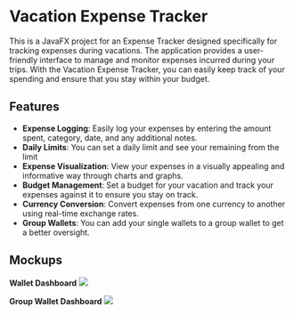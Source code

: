 # Vacation Expense Tracker

This is a JavaFX project for an Expense Tracker designed specifically for tracking expenses during vacations. The application provides a user-friendly interface to manage and monitor expenses incurred during your trips. With the Vacation Expense Tracker, you can easily keep track of your spending and ensure that you stay within your budget.

## Features

- **Expense Logging**: Easily log your expenses by entering the amount spent, category, date, and any additional notes.
- **Daily Limits**: You can set a daily limit and see your remaining from the limit
- **Expense Visualization**: View your expenses in a visually appealing and informative way through charts and graphs.
- **Budget Management**: Set a budget for your vacation and track your expenses against it to ensure you stay on track.
- **Currency Conversion**: Convert expenses from one currency to another using real-time exchange rates.
- **Group Wallets**: You can add your single wallets to a group wallet to get a better oversight.
## Mockups
**Wallet Dashboard**
<img src="C:\Users\Konuralp\Desktop\dashboard-wa.PNG">

**Group Wallet Dashboard**
<img src="C:\Users\Konuralp\Desktop\dashboard-gr.PNG"/>